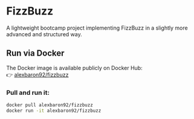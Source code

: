 ﻿# FizzBuzz

A lightweight bootcamp project implementing FizzBuzz in a slightly more advanced and structured way.

## Run via Docker

The Docker image is available publicly on Docker Hub:  
👉 [alexbaron92/fizzbuzz](https://hub.docker.com/r/alexbaron92/fizzbuzz)

### Pull and run it:

```bash
docker pull alexbaron92/fizzbuzz
docker run -it alexbaron92/fizzbuzz
